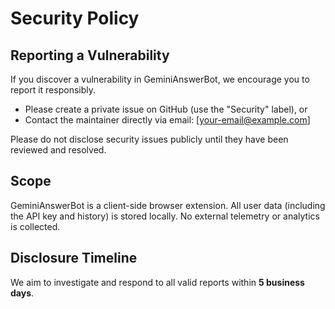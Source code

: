 # Security Policy

## Reporting a Vulnerability

If you discover a vulnerability in GeminiAnswerBot, we encourage you to report it responsibly.

- Please create a private issue on GitHub (use the "Security" label), or
- Contact the maintainer directly via email: [your-email@example.com]

Please do not disclose security issues publicly until they have been reviewed and resolved.

## Scope

GeminiAnswerBot is a client-side browser extension. All user data (including the API key and history) is stored locally. No external telemetry or analytics is collected.

## Disclosure Timeline

We aim to investigate and respond to all valid reports within **5 business days**.
